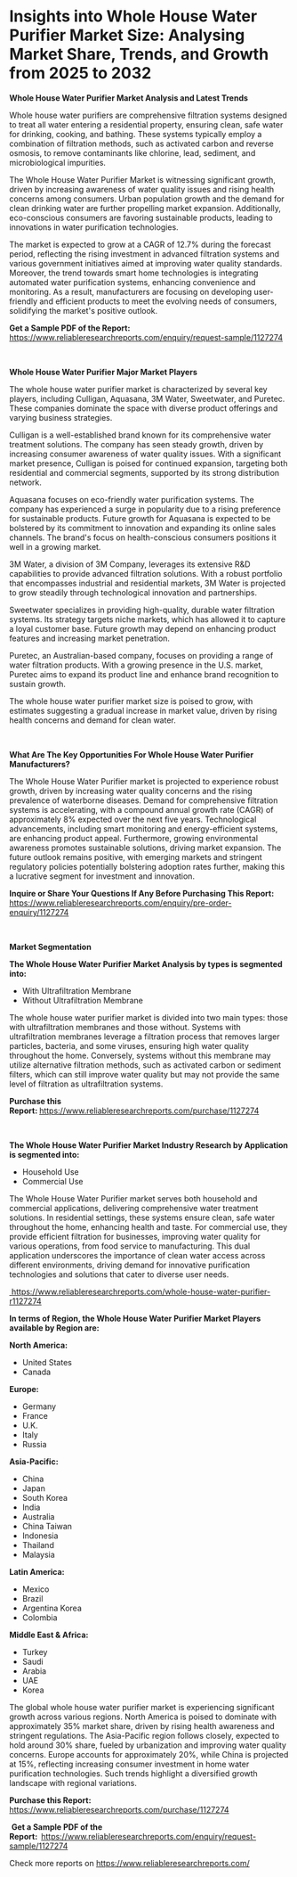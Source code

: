 <p><h1>Insights into Whole House Water Purifier Market Size: Analysing Market Share, Trends, and Growth from 2025 to 2032</h1></p><p><strong>Whole House Water Purifier Market Analysis and Latest Trends</strong></p>
<p><p>Whole house water purifiers are comprehensive filtration systems designed to treat all water entering a residential property, ensuring clean, safe water for drinking, cooking, and bathing. These systems typically employ a combination of filtration methods, such as activated carbon and reverse osmosis, to remove contaminants like chlorine, lead, sediment, and microbiological impurities. </p><p>The Whole House Water Purifier Market is witnessing significant growth, driven by increasing awareness of water quality issues and rising health concerns among consumers. Urban population growth and the demand for clean drinking water are further propelling market expansion. Additionally, eco-conscious consumers are favoring sustainable products, leading to innovations in water purification technologies.</p><p>The market is expected to grow at a CAGR of 12.7% during the forecast period, reflecting the rising investment in advanced filtration systems and various government initiatives aimed at improving water quality standards. Moreover, the trend towards smart home technologies is integrating automated water purification systems, enhancing convenience and monitoring. As a result, manufacturers are focusing on developing user-friendly and efficient products to meet the evolving needs of consumers, solidifying the market's positive outlook.</p></p>
<p><strong>Get a Sample PDF of the Report:&nbsp;</strong> <a href="https://www.reliableresearchreports.com/enquiry/request-sample/1127274?utm_campaign=2480&utm_medium=2&utm_source=Github&utm_content=ia&utm_term=21022025&utm_id=whole-house-water-purifier">https://www.reliableresearchreports.com/enquiry/request-sample/1127274</a></p>
<p>&nbsp;</p>
<p><strong>Whole House Water Purifier Major Market Players</strong></p>
<p><p>The whole house water purifier market is characterized by several key players, including Culligan, Aquasana, 3M Water, Sweetwater, and Puretec. These companies dominate the space with diverse product offerings and varying business strategies.</p><p>Culligan is a well-established brand known for its comprehensive water treatment solutions. The company has seen steady growth, driven by increasing consumer awareness of water quality issues. With a significant market presence, Culligan is poised for continued expansion, targeting both residential and commercial segments, supported by its strong distribution network.</p><p>Aquasana focuses on eco-friendly water purification systems. The company has experienced a surge in popularity due to a rising preference for sustainable products. Future growth for Aquasana is expected to be bolstered by its commitment to innovation and expanding its online sales channels. The brand's focus on health-conscious consumers positions it well in a growing market.</p><p>3M Water, a division of 3M Company, leverages its extensive R&D capabilities to provide advanced filtration solutions. With a robust portfolio that encompasses industrial and residential markets, 3M Water is projected to grow steadily through technological innovation and partnerships.</p><p>Sweetwater specializes in providing high-quality, durable water filtration systems. Its strategy targets niche markets, which has allowed it to capture a loyal customer base. Future growth may depend on enhancing product features and increasing market penetration.</p><p>Puretec, an Australian-based company, focuses on providing a range of water filtration products. With a growing presence in the U.S. market, Puretec aims to expand its product line and enhance brand recognition to sustain growth.</p><p>The whole house water purifier market size is poised to grow, with estimates suggesting a gradual increase in market value, driven by rising health concerns and demand for clean water.</p></p>
<p>&nbsp;</p>
<p><strong>What Are The Key Opportunities For Whole House Water Purifier Manufacturers?</strong></p>
<p><p>The Whole House Water Purifier market is projected to experience robust growth, driven by increasing water quality concerns and the rising prevalence of waterborne diseases. Demand for comprehensive filtration systems is accelerating, with a compound annual growth rate (CAGR) of approximately 8% expected over the next five years. Technological advancements, including smart monitoring and energy-efficient systems, are enhancing product appeal. Furthermore, growing environmental awareness promotes sustainable solutions, driving market expansion. The future outlook remains positive, with emerging markets and stringent regulatory policies potentially bolstering adoption rates further, making this a lucrative segment for investment and innovation.</p></p>
<p><strong>Inquire or Share Your Questions If Any Before Purchasing This Report:</strong> <a href="https://www.reliableresearchreports.com/enquiry/pre-order-enquiry/1127274?utm_campaign=2480&utm_medium=2&utm_source=Github&utm_content=ia&utm_term=21022025&utm_id=whole-house-water-purifier">https://www.reliableresearchreports.com/enquiry/pre-order-enquiry/1127274</a></p>
<p>&nbsp;</p>
<p><strong>Market Segmentation</strong></p>
<p><strong>The Whole House Water Purifier Market Analysis by types is segmented into:</strong></p>
<p><ul><li>With Ultrafiltration Membrane</li><li>Without Ultrafiltration Membrane</li></ul></p>
<p><p>The whole house water purifier market is divided into two main types: those with ultrafiltration membranes and those without. Systems with ultrafiltration membranes leverage a filtration process that removes larger particles, bacteria, and some viruses, ensuring high water quality throughout the home. Conversely, systems without this membrane may utilize alternative filtration methods, such as activated carbon or sediment filters, which can still improve water quality but may not provide the same level of filtration as ultrafiltration systems.</p></p>
<p><strong>Purchase this Report:&nbsp;</strong><a href="https://www.reliableresearchreports.com/purchase/1127274?utm_campaign=2480&utm_medium=2&utm_source=Github&utm_content=ia&utm_term=21022025&utm_id=whole-house-water-purifier">https://www.reliableresearchreports.com/purchase/1127274</a></p>
<p>&nbsp;</p>
<p><strong>The Whole House Water Purifier Market Industry Research by Application is segmented into:</strong></p>
<p><ul><li>Household Use</li><li>Commercial Use</li></ul></p>
<p><p>The Whole House Water Purifier market serves both household and commercial applications, delivering comprehensive water treatment solutions. In residential settings, these systems ensure clean, safe water throughout the home, enhancing health and taste. For commercial use, they provide efficient filtration for businesses, improving water quality for various operations, from food service to manufacturing. This dual application underscores the importance of clean water access across different environments, driving demand for innovative purification technologies and solutions that cater to diverse user needs.</p></p>
<p><a href="https://www.reliableresearchreports.com/whole-house-water-purifier-r1127274?utm_campaign=2480&utm_medium=2&utm_source=Github&utm_content=ia&utm_term=21022025&utm_id=whole-house-water-purifier">&nbsp;https://www.reliableresearchreports.com/whole-house-water-purifier-r1127274</a></p>
<p><strong>In terms of Region, the Whole House Water Purifier Market Players available by Region are:</strong></p>
<p>
    <p> <strong> North America: </strong>
        <ul>
            <li>United States</li>
            <li>Canada</li>
        </ul>
        </p> 
    <p> <strong> Europe: </strong>
        <ul>
            <li>Germany</li>
            <li>France</li>
            <li>U.K.</li>
            <li>Italy</li>
            <li>Russia</li>
        </ul>
        </p> 
    <p> <strong> Asia-Pacific: </strong>
        <ul>
            <li>China</li>
            <li>Japan</li>
            <li>South Korea</li>
            <li>India</li>
            <li>Australia</li>
            <li>China Taiwan</li>
            <li>Indonesia</li>
            <li>Thailand</li>
            <li>Malaysia</li>
        </ul>
        </p> 
    <p> <strong> Latin America: </strong>
        <ul>
            <li>Mexico</li>
            <li>Brazil</li>
            <li>Argentina Korea</li>
            <li>Colombia</li>
        </ul>
        </p> 
    <p> <strong> Middle East & Africa: </strong>
        <ul>
            <li>Turkey</li>
            <li>Saudi</li>
            <li>Arabia</li>
            <li>UAE</li>
            <li>Korea</li>
        </ul>
    </p>
    </p>
<p><p>The global whole house water purifier market is experiencing significant growth across various regions. North America is poised to dominate with approximately 35% market share, driven by rising health awareness and stringent regulations. The Asia-Pacific region follows closely, expected to hold around 30% share, fueled by urbanization and improving water quality concerns. Europe accounts for approximately 20%, while China is projected at 15%, reflecting increasing consumer investment in home water purification technologies. Such trends highlight a diversified growth landscape with regional variations.</p></p>
<p><strong>Purchase this Report: </strong><a href="https://www.reliableresearchreports.com/purchase/1127274?utm_campaign=2480&utm_medium=2&utm_source=Github&utm_content=ia&utm_term=21022025&utm_id=whole-house-water-purifier">https://www.reliableresearchreports.com/purchase/1127274</a></p>
<p>&nbsp;<strong>Get a Sample PDF of the Report:&nbsp;&nbsp;</strong><a href="https://www.reliableresearchreports.com/enquiry/request-sample/1127274?utm_campaign=2480&utm_medium=2&utm_source=Github&utm_content=ia&utm_term=21022025&utm_id=whole-house-water-purifier">https://www.reliableresearchreports.com/enquiry/request-sample/1127274</a></p>
<p><strong></strong></p>
<p>Check more reports on <a href="https://www.reliableresearchreports.com/?utm_campaign=2480&utm_medium=2&utm_source=Github&utm_content=ia&utm_term=21022025&utm_id=whole-house-water-purifier">https://www.reliableresearchreports.com/</a></p>